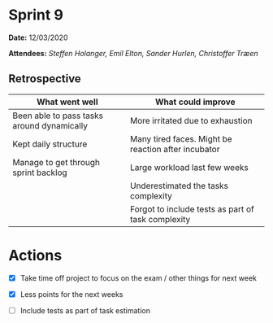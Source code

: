 
# Sprint 9

**Date:** 12/03/2020

**Attendees:** *Steffen Holanger, Emil Elton, Sander Hurlen, Christoffer Træen*

## Retrospective

| What went well                             | What could improve                                  |
| ------------------------------------------ | --------------------------------------------------- |
| Been able to pass tasks around dynamically | More irritated due to exhaustion                    |
| Kept daily structure                       | Many tired faces. Might be reaction after incubator |
| Manage to get through sprint backlog       | Large workload last few weeks                       |
|                                            | Underestimated the tasks complexity                 |
|                                            | Forgot to include tests as part of task complexity  |

# Actions

- [x] Take time off project to focus on the exam / other things for next week
- [x] Less points for the next weeks
- [ ] Include tests as part of task estimation

